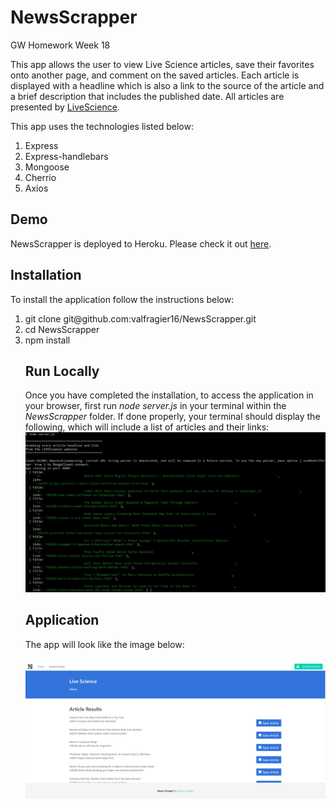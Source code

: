 # NewsScrapper
GW Homework Week 18

This app allows the user to view Live Science articles, save their favorites onto another page, and comment on the saved articles. Each article is displayed with a headline which is also a link to the source of the article and a brief description that includes the published date. All articles are presented by <a href="https://www.livescience.com/space?type=article " target="_blank">LiveScience</a>.

This app uses the technologies listed below:

<ol>
    <li>Express</li>
    <li>Express-handlebars</li>
    <li>Mongoose</li>
    <li>Cherrio</li>
    <li>Axios</li>
</ol>

<h2>Demo</h2>
NewsScrapper is deployed to Heroku. Please check it out <a href="https://news-scrapper18.herokuapp.com/" target="_blank">here</a>.

<h2>Installation</h2>
To install the application follow the instructions below:
<ol>
    <li>git clone git@github.com:valfragier16/NewsScrapper.git</li>
    <li>cd NewsScrapper</li>
    <li>npm install</li>

<h2>Run Locally</h2>
Once you have completed the installation, to access the application in your browser, first run <i>node server.js</i> in your terminal within the <i>NewsScrapper</i> folder.
If done properly, your terminal should display the following, which will include a list of articles and their links:

<img src="public/assets/img/terminal.JPG">

<h2>Application</h2>

The app will look like the image below:

<img src="public/assets/img/app.PNG">
